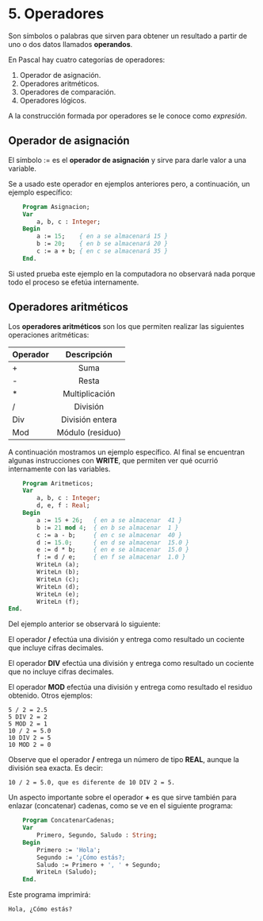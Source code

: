 # 5. Operadores

Son símbolos o palabras que sirven para obtener un resultado a partir de uno o dos datos llamados **operandos**.

En Pascal hay cuatro categorías de operadores:

1. Operador de asignación.
2. Operadores aritméticos.
3. Operadores de comparación.
4. Operadores lógicos.

A la construcción formada por operadores se le conoce como *expresión*.

## Operador de asignación

El símbolo := es el **operador de asignación** y sirve para darle valor a una variable.

Se a usado este operador en ejemplos anteriores pero, a continuación, un ejemplo específico:

```pascal
    Program Asignacion;
    Var 
        a, b, c : Integer;
    Begin
        a := 15;    { en a se almacenará 15 }
        b := 20;    { en b se almacenará 20 }
        c := a + b; { en c se almacenará 35 }
    End.
```

Si usted prueba este ejemplo en la computadora no observará nada porque todo el proceso se efetúa internamente. 

## Operadores aritméticos

Los **operadores aritméticos** son los que permiten realizar las siguientes operaciones aritméticas:

|   Operador    |      Descripción      |
|---------------|:---------------------:|
|       +       |        Suma           |
|       -       |        Resta          |
|       *       |   Multiplicación      |
|       /       |      División         |
|      Div      |   División entera     |
|      Mod      |   Módulo (residuo)    |
A continuación mostramos un ejemplo específico. Al final se encuentran algunas instrucciones con **WRITE**, que permiten ver qué ocurrió internamente con las variables.

```pascal
    Program Aritmeticos;
    Var
        a, b, c : Integer;
        d, e, f : Real;
    Begin
        a := 15 + 26;   { en a se almacenar  41 }
        b := 21 mod 4;  { en b se almacenar  1 }
        c := a - b;     { en c se almacenar  40 }
        d := 15.0;      { en d se almacenar  15.0 }
        e := d * b;     { en e se almacenar  15.0 }
        f := d / e;     { en f se almacenar  1.0 }
        WriteLn (a);
        WriteLn (b);
        WriteLn (c);
        WriteLn (d);
        WriteLn (e);
        WriteLn (f);
End.
```

Del ejemplo anterior se observará lo siguiente:

El operador **/** efectúa una división  y entrega como resultado un cociente que incluye cifras decimales.

El operador **DIV** efectúa una división  y entrega como resultado un cociente que no incluye cifras decimales.

El operador **MOD** efectúa una división y entrega como resultado el residuo obtenido. Otros ejemplos:

    5 / 2 = 2.5
    5 DIV 2 = 2
    5 MOD 2 = 1
    10 / 2 = 5.0
    10 DIV 2 = 5
    10 MOD 2 = 0

Observe que el operador **/** entrega un número de tipo **REAL**, aunque la división sea exacta. Es decir:

    10 / 2 = 5.0, que es diferente de 10 DIV 2 = 5.

Un aspecto importante sobre el operador **+** es que sirve también para enlazar (concatenar) cadenas, como se ve en el siguiente programa:

```pascal
    Program ConcatenarCadenas;
    Var
        Primero, Segundo, Saludo : String;
    Begin
        Primero := 'Hola';
        Segundo := '¿Cómo estás?;
        Saludo := Primero + ', ' + Segundo;
        WriteLn (Saludo);
    End.
```

Este programa imprimirá:

    Hola, ¿Cómo estás?
